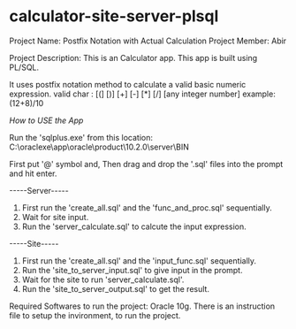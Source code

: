 # calculator-site-server-plsql
Project Name: Postfix Notation with Actual Calculation
Project Member: Abir

Project Description:
This is an Calculator app.
This app is built using PL/SQL.

It uses postfix notation method to calculate
a valid basic numeric expression.
valid char : [(] [)] [+] [-] [*] [/] [any integer number]
example: (12+8)/10

*How to USE the App*

Run the 'sqlplus.exe' from this location:
C:\oraclexe\app\oracle\product\10.2.0\server\BIN

First put '@' symbol and,
Then drag and drop the '.sql' files into the prompt and hit enter.

-----Server-----
1. First run the 'create_all.sql' and the 'func_and_proc.sql' sequentially.
2. Wait for site input.
3. Run the 'server_calculate.sql' to calcute the input expression.

-----Site-----
1. First run the 'create_all.sql' and the 'input_func.sql' sequentially.
2. Run the 'site_to_server_input.sql' to give input in the prompt.
3. Wait for the site to run 'server_calculate.sql'.
4. Run the 'site_to_server_output.sql' to get the result.

Required Softwares to run the project:
Oracle 10g.
There is an instruction file to setup the invironment, to run the project.



